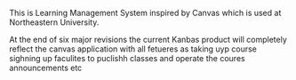 This is Learning Management System inspired by Canvas which is used at Northeastern University.

At the end of six major revisions the current Kanbas product will completely reflect the canvas application with all fetueres as taking uyp course sighning up faculites to puclishh classes and operate the coures announcements etc